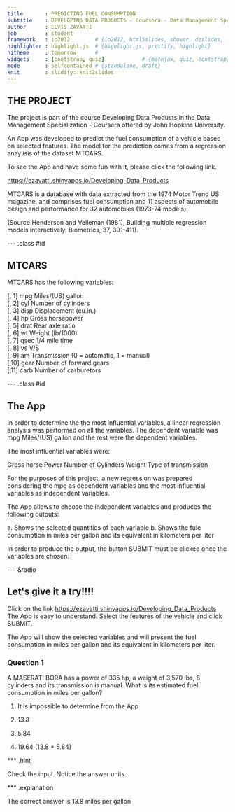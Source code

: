 ```yaml
---
title       : PREDICTING FUEL CONSUMPTION
subtitle    : DEVELOPING DATA PRODUCTS - Coursera - Data Management Specialization - John Hopkins University
author      : ELVIS ZAVATTI
job         : student
framework   : io2012        # {io2012, html5slides, shower, dzslides, ...}
highlighter : highlight.js  # {highlight.js, prettify, highlight}
hitheme     : tomorrow      # 
widgets     : [bootstrap, quiz]            # {mathjax, quiz, bootstrap}
mode        : selfcontained # {standalone, draft}
knit        : slidify::knit2slides
---
```

## THE PROJECT

The project is part of the course Developing Data Products in the Data Management Specialization - Coursera offered by John Hopkins University.

An App was developed to predict the fuel consumption of a vehicle based on selected features. The model for the prediction comes from a regression anaylisis of the dataset MTCARS.

To see the App and have some fun with it, please click the following link.

https://ezavatti.shinyapps.io/Developing_Data_Products

MTCARS is a database with data extracted from the 1974 Motor Trend US magazine, and comprises fuel consumption and 11 aspects of automobile design and performance for 32 automobiles (1973-74 models). 

(Source Henderson and Velleman (1981), Building multiple regression models interactively. Biometrics, 37, 391-411).

--- .class #id 

## MTCARS

MTCARS has the following variables:

[, 1]  mpg  Miles/(US) gallon  
[, 2]  cyl  Number of cylinders  
[, 3]  disp  Displacement (cu.in.)  
[, 4]  hp  Gross horsepower  
[, 5]  drat  Rear axle ratio  
[, 6]  wt  Weight (lb/1000)  
[, 7]  qsec  1/4 mile time  
[, 8]  vs  V/S  
[, 9]  am  Transmission (0 = automatic, 1 = manual)  
[,10]  gear  Number of forward gears  
[,11]  carb  Number of carburetors 


--- .class #id 

## The App

In order to determine the the most influential variables, a linear regression analysis was performed on all the variables. The dependent variable was mpg  Miles/(US) gallon and the rest were the dependent variables.

The most influential variables were:

Gross horse Power
Number of Cylinders
Weight
Type of transmission

For the purposes of this project, a new regression was prepared considering the mpg as dependent variables and the most influential variables as independent variables.

The App allows to choose the independent variables and produces the following outputs:

a. Shows the selected quantities of each variable
b. Shows the fule consumption in miles per gallon and its equivalent in kilometers per liter

In order to produce the output, the button SUBMIT must be clicked once the variables are chosen.

--- &radio 

## Let's give it a try!!!!

Click on the link https://ezavatti.shinyapps.io/Developing_Data_Products
The App is easy to understand. Select the features of the vehicle and click SUBMIT. 

The App will show the selected variables and will present the fuel consumption in miles per gallon and its equivalent in kilometers per liter.



### Question 1



A MASERATI BORA has a power of 335 hp, a weight of 3,570 lbs, 8 cylinders and its transmission is manual.
What is its estimated fuel consumption in miles per gallon?

1. It is impossible to determine from the App

2. _13.8_

3. 5.84

4. 19.64 (13.8 + 5.84) 

*** .hint 

Check the input. Notice the answer units.

*** .explanation 

The correct answer is 13.8 miles per gallon


